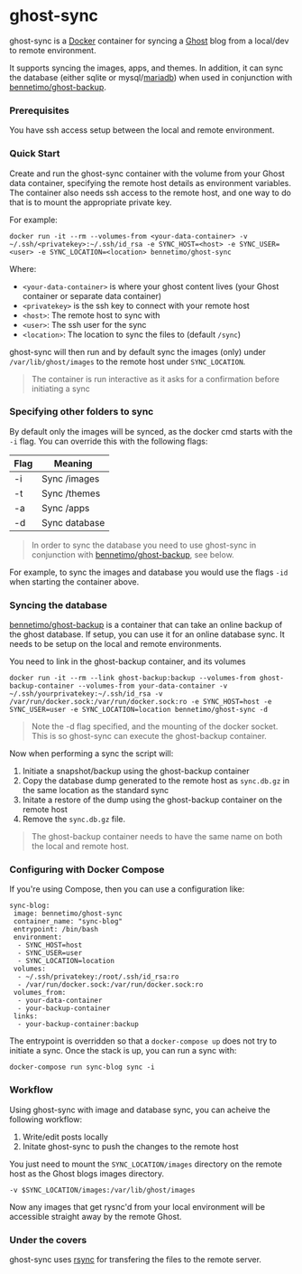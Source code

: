 # ghost-sync

ghost-sync is a [Docker](https://www.docker.com/) container for syncing a [Ghost](https://ghost.org/) blog from a local/dev to remote environment.

It supports syncing the images, apps, and themes. In addition, it can sync the database (either sqlite or mysql/[mariadb](https://hub.docker.com/_/mariadb/)) when used in conjunction with [bennetimo/ghost-backup](https://github.com/bennetimo/ghost-backup). 

### Prerequisites
You have ssh access setup between the local and remote environment.

### Quick Start

Create and run the ghost-sync container with the volume from your Ghost data container, specifying the remote host details as environment variables. The container also needs ssh access to the remote host, and one way to do that is to mount the appropriate private key. 

For example:

`docker run -it --rm --volumes-from <your-data-container> -v ~/.ssh/<privatekey>:~/.ssh/id_rsa -e SYNC_HOST=<host> -e SYNC_USER=<user> -e SYNC_LOCATION=<location> bennetimo/ghost-sync`

Where:

 * `<your-data-container>` is where your ghost content lives (your Ghost container or separate data container)
 * `<privatekey>` is the ssh key to connect with your remote host
 * `<host>`: The remote host to sync with
 * `<user>`: The ssh user for the sync
 * `<location>`: The location to sync the files to (default `/sync`)

ghost-sync will then run and by default sync the images (only) under `/var/lib/ghost/images` to the remote host under `SYNC_LOCATION`.

> The container is run interactive as it asks for a confirmation before initiating a sync

### Specifying other folders to sync

By default only the images will be synced, as the docker cmd starts with the `-i` flag. You can override this with the following flags:

| Flag  |  Meaning      |
| ----- | ------------- |
| -i    | Sync /images 	|
| -t    | Sync /themes  | 
| -a  	| Sync /apps    | 
| -d 	| Sync database |

> In order to sync the database you need to use ghost-sync in conjunction with [bennetimo/ghost-backup](https://github.com/bennetimo/ghost-backup), see below.

For example, to sync the images and database you would use the flags `-id` when starting the container above. 

### Syncing the database
[bennetimo/ghost-backup](https://github.com/bennetimo/ghost-backup) is a container that can take an online backup of the ghost database. If setup, you can use it for an online database sync. It needs to be setup on the local and remote environments.

You need to link in the ghost-backup container, and its volumes

`docker run -it --rm --link ghost-backup:backup --volumes-from ghost-backup-container --volumes-from your-data-container -v ~/.ssh/yourprivatekey:~/.ssh/id_rsa -v /var/run/docker.sock:/var/run/docker.sock:ro -e SYNC_HOST=host -e SYNC_USER=user -e SYNC_LOCATION=location bennetimo/ghost-sync -d`

> Note the -d flag specified, and the mounting of the docker socket. This is so ghost-sync can execute the ghost-backup container.

Now when performing a sync the script will:

 1. Initiate a snapshot/backup using the ghost-backup container
 1. Copy the database dump generated to the remote host as `sync.db.gz` in the same location as the standard sync
 1. Initate a restore of the dump using the ghost-backup container on the remote host
 1. Remove the `sync.db.gz` file.

> The ghost-backup container needs to have the same name on both the local and remote host.

### Configuring with Docker Compose
If you're using Compose, then you can use a configuration like:

```
sync-blog:
 image: bennetimo/ghost-sync
 container_name: "sync-blog"
 entrypoint: /bin/bash
 environment:
  - SYNC_HOST=host
  - SYNC_USER=user
  - SYNC_LOCATION=location
 volumes:
  - ~/.ssh/privatekey:/root/.ssh/id_rsa:ro
  - /var/run/docker.sock:/var/run/docker.sock:ro
 volumes_from:
  - your-data-container
  - your-backup-container
 links:
  - your-backup-container:backup
 ```

The entrypoint is overridden so that a `docker-compose up` does not try to initiate a sync. Once the stack is up, you can run a sync with:

`docker-compose run sync-blog sync -i`

### Workflow
Using ghost-sync with image and database sync, you can acheive the following workflow:

 1. Write/edit posts locally
 1. Initate ghost-sync to push the changes to the remote host

You just need to mount the `SYNC_LOCATION/images` directory on the remote host as the Ghost blogs images directory.

`-v $SYNC_LOCATION/images:/var/lib/ghost/images`

Now any images that get rysnc'd from your local environment will be accessible straight away by the remote Ghost. 

### Under the covers
ghost-sync uses [rsync](http://linux.about.com/library/cmd/blcmdl1_rsync.htm) for transfering the files to the remote server. 




